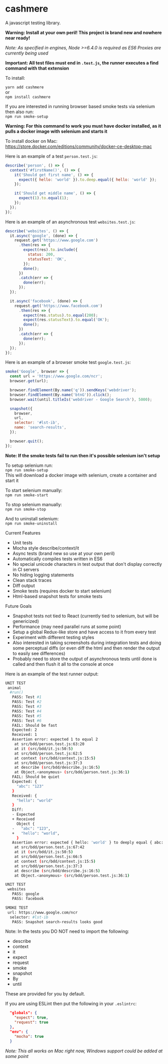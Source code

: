 # cashmere
A javascript testing library.

**Warning: Install at your own peril! This project is brand new and nowhere near ready!**

*Note: As specified in engines, Node >=6.4.0 is required as ES6 Proxies are currently being used*

**Important: All test files must end in `.test.js`, the runner executes a find command with that extension**

To install:

`yarn add cashmere`<br />
or<br />
`npm install cashmere`<br />

If you are interested in running browser based smoke tests via selenium then also run:<br />
`npm run smoke-setup`<br />

**Warning: For this command to work you must have docker installed, as it pulls a docker image with selenium and starts it**

To install docker on Mac:
https://store.docker.com/editions/community/docker-ce-desktop-mac

Here is an example of a test `person.test.js`:
```javascript
describe('person', () => {
  context('#firstName()', () => {
    it('Should get first name', () => {
      expect({ hello: 'world' }).to.deep.equal({ hello: 'world' });
    });

    it('Should get middle name', () => {
      expect(1).to.equal(1);
    });
  });
});
```

Here is an example of an asynchronous test `websites.test.js`:
```javascript
describe('websites', () => {
  it.async('google', (done) => {
    request.get('https://www.google.com')
      .then(res => {
        expect(res).to.include({
          status: 200,
          statusText: 'OK',
        });
        done();
      })
      .catch(err => {
        done(err);
      });
  });

  it.async('facebook', (done) => {
    request.get('https://www.facebook.com')
      .then(res => {
        expect(res.status).to.equal(200);
        expect(res.statusText).to.equal('OK');
        done();
      })
      .catch(err => {
        done(err);
      });
  });
});
```

Here is an example of a browser smoke test `google.test.js`:
```javascript
smoke('Google', browser => {
  const url = 'https://www.google.com/ncr';
  browser.get(url);

  browser.findElement(By.name('q')).sendKeys('webdriver');
  browser.findElement(By.name('btnG')).click();
  browser.wait(until.titleIs('webdriver - Google Search'), 5000);

  snapshot({
    browser,
    url,
    selector: '#lst-ib',
    name: 'search-results',
  });

  browser.quit();
});
```

**Note: If the smoke tests fail to run then it's possible selenium isn't setup**

To setup selenium run:<br />
`npm run smoke-setup`<br />
This will download a docker image with selenium, create a container and start it

To start selenium manually:<br />
`npm run smoke-start`

To stop selenium manually:<br />
`npm run smoke-stop`

And to uninstall selenium:<br />
`npm run smoke-uninstall`

Current Features
* Unit tests
* Mocha style describe/context/it
* Async tests (brand new so use at your own peril)
* Automatically compiles tests written in ES6
* No special unicode characters in test output that don't display correctly in CI servers
* No hiding logging statements
* Clean stack traces
* Diff output
* Smoke tests (requires docker to start selenium)
* Html-based snapshot tests for smoke tests

Future Goals
* Snapshot tests not tied to React (currently tied to selenium, but will be genericized)
* Performance (may need parallel runs at some point)
* Setup a global Redux-like store and have access to it from every test
* Experiment with different testing styles
* Also interested in taking screenshots during integration tests and doing some perceptual diffs (or even diff the html and then render the output to easily see differences)
* Probably need to store the output of asynchronous tests until done is called and then flush it all to the console at once

Here is an example of the test runner output:
```bash
UNIT TEST
 animal
  #run()
   PASS: Test #1
   PASS: Test #2
   PASS: Test #3
   PASS: Test #4
   PASS: Test #5
   PASS: Test #6
   FAIL: Should be fast
   Expected: 2
   Received: 1
   Assertion error: expected 1 to equal 2
    at src/bdd/person.test.js:63:20
    at it (src/bdd/it.js:50:5)
    at src/bdd/person.test.js:62:5
    at context (src/bdd/context.js:15:5)
    at src/bdd/person.test.js:37:3
    at describe (src/bdd/describe.js:16:5)
    at Object.<anonymous> (src/bdd/person.test.js:36:1)
   FAIL: Should be quiet
   Expected: {
     "abc": "123"
   }
   Received: {
     "hello": "world"
   }
   Diff:
   - Expected
   + Received
     Object {
   -   "abc": "123",
   +   "hello": "world",
     }
   Assertion error: expected { hello: 'world' } to deeply equal { abc: '123' }
    at src/bdd/person.test.js:67:42
    at it (src/bdd/it.js:50:5)
    at src/bdd/person.test.js:66:5
    at context (src/bdd/context.js:15:5)
    at src/bdd/person.test.js:37:3
    at describe (src/bdd/describe.js:16:5)
    at Object.<anonymous> (src/bdd/person.test.js:36:1)

UNIT TEST
 websites
   PASS: google
   PASS: facebook

SMOKE TEST
 url: https://www.google.com/ncr
  selector: #lst-ib
   PASS: Snapshot search-results looks good
```

Note: In the tests you DO NOT need to import the following:
* describe
* context
* it
* expect
* request
* smoke
* snapshot
* By
* until

These are provided for you by default.

If you are using ESLint then put the following in your `.eslintrc`:
```json
  "globals": {
    "expect": true,
    "request": true
  },
  "env": {
    "mocha": true
  }
```

*Note: This all works on Mac right now, Windows support could be added at some point*

